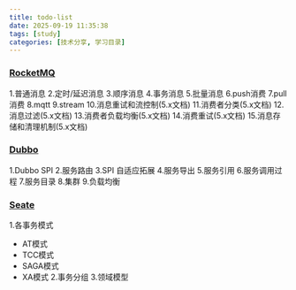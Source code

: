 ```yaml
---
title: todo-list
date: 2025-09-19 11:35:38
tags: [study]
categories: [技术分享, 学习目录]
---
```


### [RocketMQ](/tags/RocketMQ/)
1.普通消息
2.定时/延迟消息
3.顺序消息
4.事务消息
5.批量消息
6.push消费
7.pull消费
8.mqtt
9.stream
10.消息重试和流控制(5.x文档)
11.消费者分类(5.x文档)
12.消息过滤(5.x文档)
13.消费者负载均衡(5.x文档)
14.消费重试(5.x文档)
15.消息存储和清理机制(5.x文档)

### [Dubbo](/tags/Dubbo/)
1.Dubbo SPI
2.服务路由
3.SPI 自适应拓展
4.服务导出
5.服务引用
6.服务调用过程
7.服务目录
8.集群
9.负载均衡

### [Seate](/tags/Seate/)
1.各事务模式
- AT模式
- TCC模式
- SAGA模式
- XA模式
2.事务分组
3.领域模型